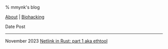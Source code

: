 % mmynk's blog

[About](about.html) |
[Biohacking](biohacking/index.html)

Date                            Post
-----------------               -----------------
November 2023                   [Netlink in Rust: part 1 aka ethtool](netlink.html)
